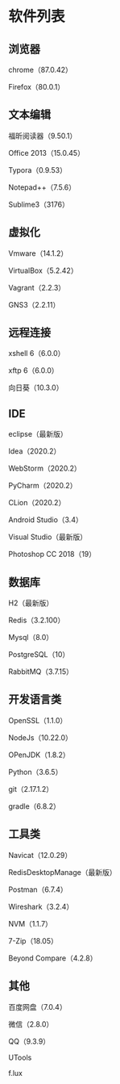 # 软件列表

## 浏览器

chrome（87.0.42）

Firefox（80.0.1）

## 文本编辑

福昕阅读器（9.50.1）

Office 2013（15.0.45）

Typora（0.9.53）

Notepad++（7.5.6）

Sublime3（3176）

## 虚拟化

Vmware（14.1.2）

VirtualBox（5.2.42）

Vagrant（2.2.3）

GNS3（2.2.11）

## 远程连接

xshell 6（6.0.0）

xftp 6（6.0.0）

向日葵（10.3.0）

## IDE

eclipse（最新版）

Idea（2020.2）

WebStorm（2020.2）

PyCharm（2020.2）

CLion（2020.2）

Android Studio（3.4）

Visual Studio（最新版）

Photoshop CC 2018（19）

## 数据库

H2（最新版）

Redis（3.2.100）

Mysql（8.0）

PostgreSQL（10）

RabbitMQ（3.7.15）

## 开发语言类

OpenSSL（1.1.0）

NodeJs（10.22.0）

OPenJDK（1.8.2）

Python（3.6.5）

git（2.17.1.2）

gradle（6.8.2）

## 工具类

Navicat（12.0.29）

RedisDesktopManage（最新版）

Postman（6.7.4）

Wireshark（3.2.4）

NVM（1.1.7）

7-Zip（18.05）

Beyond Compare（4.2.8）

## 其他

百度网盘（7.0.4）

微信（2.8.0）

QQ（9.3.9）

UTools

f.lux


